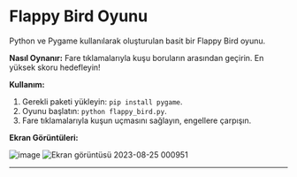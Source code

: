 # Flappy Bird Oyunu

Python ve Pygame kullanılarak oluşturulan basit bir Flappy Bird oyunu.

**Nasıl Oynanır:** Fare tıklamalarıyla kuşu boruların arasından geçirin. En yüksek skoru hedefleyin!

**Kullanım:**

1. Gerekli paketi yükleyin: `pip install pygame`.
2. Oyunu başlatın: `python flappy_bird.py`.
3. Fare tıklamalarıyla kuşun uçmasını sağlayın, engellere çarpışın.

**Ekran Görüntüleri:**


![image](https://github.com/cngzhn06/Flappy_Bird/assets/95685025/1b4eadfa-38e9-4765-b389-ee6715ed6d66)
![Ekran görüntüsü 2023-08-25 000951](https://github.com/cngzhn06/Flappy_Bird/assets/95685025/f2c261f9-cbe0-4ffb-aa1e-75c10355634a)



---
